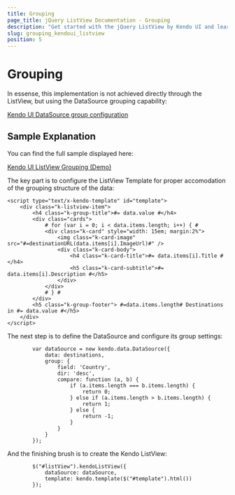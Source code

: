 ```yaml
---
title: Grouping
page_title: jQuery ListView Documentation - Grouping
description: "Get started with the jQuery ListView by Kendo UI and learn how to implement its grouping functionality."
slug: grouping_kendoui_listview
position: 5
---
```


# Grouping

In essense, this implementation is not achieved directly through the ListView, but using the DataSource grouping capability:

[Kendo UI DataSource group configuration](https://docs.telerik.com/kendo-ui/api/javascript/data/datasource/configuration/group)

## Sample Explanation

You can find the full sample displayed here:

[Kendo UI ListView Grouping (Demo)](https://demos.telerik.com/kendo-ui/listview/grouping)

The key part is to configure the ListView Template for proper accomodation of the grouping structure of the data:

```Template
<script type="text/x-kendo-template" id="template">
    <div class="k-listview-item">
        <h4 class="k-group-title">#= data.value #</h4>
        <div class="cards">
            # for (var i = 0; i < data.items.length; i++) { #
            <div class="k-card" style="width: 15em; margin:2%">
                <img class="k-card-image" src="#=destinationURL(data.items[i].ImageUrl)#" />
                <div class="k-card-body">
                    <h4 class="k-card-title">#= data.items[i].Title #</h4>
                    <h5 class="k-card-subtitle">#= data.items[i].Description #</h5>
                </div>
            </div>
            # } #
        </div>
        <h5 class="k-group-footer"> #=data.items.length# Destinations in #= data.value #</h5>
    </div>
</script>
```

The next step is to define the DataSource and configure its group settings:

            var dataSource = new kendo.data.DataSource({
                data: destinations,
                group: {
                    field: 'Country',
                    dir: 'desc',
                    compare: function (a, b) {
                        if (a.items.length === b.items.length) {
                            return 0;
                        } else if (a.items.length > b.items.length) {
                            return 1;
                        } else {
                            return -1;
                        }
                    }
                }
            });

And the finishing brush is to create the Kendo ListView:

            $("#listView").kendoListView({
                dataSource: dataSource,
                template: kendo.template($("#template").html())
            });
            
